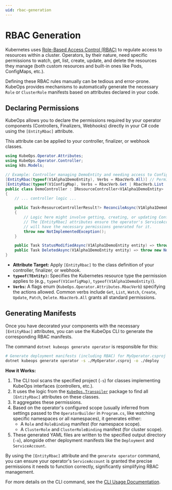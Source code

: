 ```yaml
---
uid: rbac-generation
---
```

# RBAC Generation

Kubernetes uses [Role-Based Access Control (RBAC)](https://kubernetes.io/docs/reference/access-authn-authz/rbac/) to regulate access to resources within a cluster. Operators, by their nature, need specific permissions to watch, get, list, create, update, and delete the resources they manage (both custom resources and built-in ones like Pods, ConfigMaps, etc.).

Defining these RBAC rules manually can be tedious and error-prone. KubeOps provides mechanisms to automatically generate the necessary `Role` or `ClusterRole` manifests based on attributes declared in your code.

## Declaring Permissions

KubeOps allows you to declare the permissions required by your operator components (Controllers, Finalizers, Webhooks) directly in your C# code using the `[EntityRbac]` attribute.

This attribute can be applied to your controller, finalizer, or webhook classes.

```csharp
using KubeOps.Operator.Attributes;
using KubeOps.Operator.Controller;
using k8s.Models;

// Example: Controller managing DemoEntity and needing access to ConfigMaps
[EntityRbac(typeof(V1Alpha1DemoEntity), Verbs = RbacVerb.All)] // Permissions for the primary entity
[EntityRbac(typeof(V1ConfigMap), Verbs = RbacVerb.Get | RbacVerb.List | RbacVerb.Create | RbacVerb.Update | RbacVerb.Patch | RbacVerb.Watch)] // Permissions for ConfigMaps
public class DemoController : IResourceController<V1Alpha1DemoEntity>
{
    // ... controller logic ...

    public Task<ResourceControllerResult?> ReconcileAsync(V1Alpha1DemoEntity entity)
    {
        // Logic here might involve getting, creating, or updating ConfigMaps
        // The [EntityRbac] attributes ensure the operator's ServiceAccount
        // will have the necessary permissions generated for it.
        throw new NotImplementedException();
    }

    public Task StatusModifiedAsync(V1Alpha1DemoEntity entity) => throw new NotImplementedException();
    public Task DeletedAsync(V1Alpha1DemoEntity entity) => throw new NotImplementedException();
}
```

*   **Attribute Target:** Apply `[EntityRbac]` to the class definition of your controller, finalizer, or webhook.
*   **`typeof(TEntity)`:** Specifies the Kubernetes resource type the permission applies to (e.g., `typeof(V1ConfigMap)`, `typeof(V1Alpha1DemoEntity)`).
*   **`Verbs`:** A flags enum (`KubeOps.Operator.Attributes.RbacVerb`) specifying the actions allowed. Common verbs include `Get`, `List`, `Watch`, `Create`, `Update`, `Patch`, `Delete`. `RbacVerb.All` grants all standard permissions.

## Generating Manifests

Once you have decorated your components with the necessary `[EntityRbac]` attributes, you can use the KubeOps CLI to generate the corresponding RBAC manifests.

The command `dotnet kubeops generate operator` is responsible for this:

```bash
# Generate deployment manifests (including RBAC) for MyOperator.csproj into './deploy'
dotnet kubeops generate operator -s ./MyOperator.csproj -o ./deploy
```

**How it Works:**

1.  The CLI tool scans the specified project (`-s`) for classes implementing KubeOps interfaces (controllers, etc.).
2.  It uses the logic from the [`KubeOps.Transpiler`](https://github.com/ewassef/dotnet-operator-sdk/blob/main/src/KubeOps.Transpiler/README.md) package to find all `[EntityRbac]` attributes on these classes.
3.  It aggregates these permissions.
4.  Based on the operator's configured scope (usually inferred from settings passed to the `OperatorBuilder` in `Program.cs`, like watching specific namespaces or all namespaces), it generates either:
    *   A `Role` and `RoleBinding` manifest (for namespace scope).
    *   A `ClusterRole` and `ClusterRoleBinding` manifest (for cluster scope).
5.  These generated YAML files are written to the specified output directory (`-o`), alongside other deployment manifests like the `Deployment` and `ServiceAccount`.

By using the `[EntityRbac]` attribute and the `generate operator` command, you can ensure your operator's `ServiceAccount` is granted the precise permissions it needs to function correctly, significantly simplifying RBAC management.

For more details on the CLI command, see the [CLI Usage Documentation](./cli.md).
